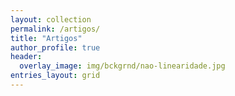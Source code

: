 ```yaml
---
layout: collection
permalink: /artigos/
title: "Artigos"
author_profile: true
header:
  overlay_image: img/bckgrnd/nao-linearidade.jpg
entries_layout: grid
---
```

